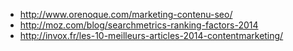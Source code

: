 * http://www.orenoque.com/marketing-contenu-seo/
* http://moz.com/blog/searchmetrics-ranking-factors-2014
* http://invox.fr/les-10-meilleurs-articles-2014-contentmarketing/